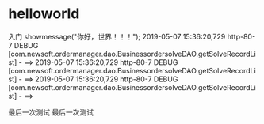 # helloworld
入门
showmessage("你好，世界！！！");
2019-05-07 15:36:20,729 http-80-7 DEBUG [com.newsoft.ordermanager.dao.BusinessordersolveDAO.getSolveRecordList] - ==> 
2019-05-07 15:36:20,729 http-80-7 DEBUG [com.newsoft.ordermanager.dao.BusinessordersolveDAO.getSolveRecordList] - ==> 
2019-05-07 15:36:20,729 http-80-7 DEBUG [com.newsoft.ordermanager.dao.BusinessordersolveDAO.getSolveRecordList] - ==> 


最后一次测试
最后一次测试
